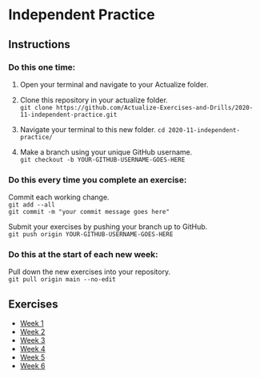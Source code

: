# Independent Practice

## Instructions

### Do this one time:

1. Open your terminal and navigate to your Actualize folder.

2. Clone this repository in your actualize folder.  
   `git clone https://github.com/Actualize-Exercises-and-Drills/2020-11-independent-practice.git`

3. Navigate your terminal to this new folder.
   `cd 2020-11-independent-practice/`

4. Make a branch using your unique GitHub username.  
   `git checkout -b YOUR-GITHUB-USERNAME-GOES-HERE`

### Do this every time you complete an exercise:

Commit each working change.  
`git add --all`  
`git commit -m "your commit message goes here"`

Submit your exercises by pushing your branch up to GitHub.  
`git push origin YOUR-GITHUB-USERNAME-GOES-HERE`

### Do this at the start of each new week:

Pull down the new exercises into your repository.  
`git pull origin main --no-edit`

## Exercises

- [Week 1](w01)
- [Week 2](w02)
- [Week 3](w03)
- [Week 4](w04)
- [Week 5](w05)
- [Week 6](w06)
